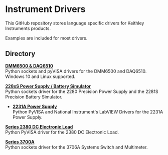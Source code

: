 # Instrument Drivers

This GitHub repository stores language specific drivers for Keithley Instruments products.

Examples are included for most drivers.

## Directory

[comment]: **[Instrument](./directory)**  

**[DMM6500 & DAQ6510](./DMM6500_DAQ6510)**  
Python sockets and pyVISA drivers for the DMM6500 and DAQ6510. Windows 10 and Linux supported.

**[228xS Power Supply / Battery Simulator](./PS228xS)**  
Python sockets driver for the 2280 Precision Power Supply and the 2281S Precision Battery Simulator.

* **[2231A Power Supply](./PS-2231A)**  
Python PyVISA and National Instrument's LabVIEW Drivers for the 2231A Power Supply.

**[Series 2380 DC Electronic Load](./Series_2380_DC_Electronic_Load)**  
Python PyVISA driver for the 2380 DC Electronic Load.

**[Series 3700A](./Series_3700A)**  
Python sockets driver for the 3706A Systems Switch and Multimeter.  